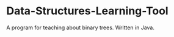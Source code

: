 Data-Structures-Learning-Tool
=============================

A program for teaching about binary trees.  Written in Java.
